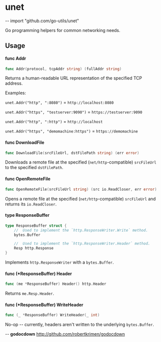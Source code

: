 # unet
--
    import "github.com/go-utils/unet"

Go programming helpers for common networking needs.

## Usage

#### func  Addr

```go
func Addr(protocol, tcpAddr string) (fullAddr string)
```
Returns a human-readable URL representation of the specified TCP address.

Examples:

`unet.Addr("http", ":8080")` = `http://localhost:8080`

`unet.Addr("https", "testserver:9090")` = `https://testserver:9090`

`unet.Addr("http", ":http")` = `http://localhost`

`unet.Addr("https", "demomachine:https")` = `https://demomachine`

#### func  DownloadFile

```go
func DownloadFile(srcFileUrl, dstFilePath string) (err error)
```
Downloads a remote file at the specified (`net/http`-compatible) `srcFileUrl` to
the specified `dstFilePath`.

#### func  OpenRemoteFile

```go
func OpenRemoteFile(srcFileUrl string) (src io.ReadCloser, err error)
```
Opens a remote file at the specified (`net/http`-compatible) `srcFileUrl` and
returns its `io.ReadCloser`.

#### type ResponseBuffer

```go
type ResponseBuffer struct {
	//	Used to implement the `http.ResponseWriter.Write` method.
	bytes.Buffer

	//	Used to implement the `http.ResponseWriter.Header` method.
	Resp http.Response
}
```

Implements `http.ResponseWriter` with a `bytes.Buffer`.

#### func (*ResponseBuffer) Header

```go
func (me *ResponseBuffer) Header() http.Header
```
Returns `me.Resp.Header`.

#### func (*ResponseBuffer) WriteHeader

```go
func (_ *ResponseBuffer) WriteHeader(_ int)
```
No-op -- currently, headers aren't written to the underlying `bytes.Buffer`.

--
**godocdown** http://github.com/robertkrimen/godocdown

